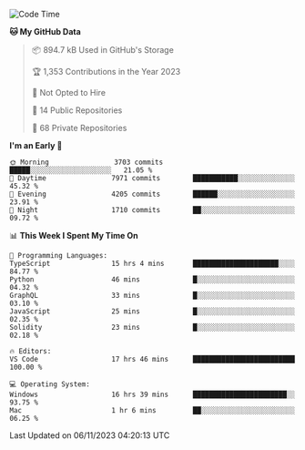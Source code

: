 <!--START_SECTION:waka-->
![Code Time](http://img.shields.io/badge/Code%20Time-4%2C843%20hrs%202%20mins-blue)

**🐱 My GitHub Data** 

> 📦 894.7 kB Used in GitHub's Storage 
 > 
> 🏆 1,353 Contributions in the Year 2023
 > 
> 🚫 Not Opted to Hire
 > 
> 📜 14 Public Repositories 
 > 
> 🔑 68 Private Repositories 
 > 
**I'm an Early 🐤** 

```text
🌞 Morning                3703 commits        █████░░░░░░░░░░░░░░░░░░░░   21.05 % 
🌆 Daytime                7971 commits        ███████████░░░░░░░░░░░░░░   45.32 % 
🌃 Evening                4205 commits        ██████░░░░░░░░░░░░░░░░░░░   23.91 % 
🌙 Night                  1710 commits        ██░░░░░░░░░░░░░░░░░░░░░░░   09.72 % 
```


📊 **This Week I Spent My Time On** 

```text
💬 Programming Languages: 
TypeScript               15 hrs 4 mins       █████████████████████░░░░   84.77 % 
Python                   46 mins             █░░░░░░░░░░░░░░░░░░░░░░░░   04.32 % 
GraphQL                  33 mins             █░░░░░░░░░░░░░░░░░░░░░░░░   03.10 % 
JavaScript               25 mins             █░░░░░░░░░░░░░░░░░░░░░░░░   02.35 % 
Solidity                 23 mins             █░░░░░░░░░░░░░░░░░░░░░░░░   02.18 % 

🔥 Editors: 
VS Code                  17 hrs 46 mins      █████████████████████████   100.00 % 

💻 Operating System: 
Windows                  16 hrs 39 mins      ███████████████████████░░   93.75 % 
Mac                      1 hr 6 mins         ██░░░░░░░░░░░░░░░░░░░░░░░   06.25 % 
```


 Last Updated on 06/11/2023 04:20:13 UTC
<!--END_SECTION:waka-->

